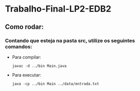 # Trabalho-Final-LP2-EDB2

## Como rodar: 
### Contando que esteja na pasta src, utilize os seguintes comandos: 
 - Para compilar:
    ```
    javac -d ../bin Main.java
    ```
 - Para executar: 
   ```
   java -cp ../bin Main ../data/entrada.txt
   ```